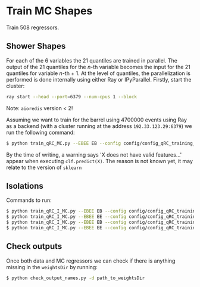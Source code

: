 # Train MC Shapes

Train 508 regressors.

## Shower Shapes

For each of the 6 variables the 21 quantiles are trained in parallel. The output of the 21 quantiles for the *n*-th variable becomes the input for the 21 quantiles for variable *n*-th + 1.
At the level of quantiles, the parallelization is performed is done internally using either Ray or IPyParallel.
Firstly, start the cluster: 
```bash
ray start --head --port=6379 --num-cpus 1 --block
```
Note: `aioredis` version < 2! 

Assuming we want to train for the barrel using 4700000 events using Ray as a backend (with a cluster running at the address `192.33.123.29:6379`) we run the following command:
```bash
$ python train_qRC_MC.py --EBEE EB --config config/config_qRC_training_5M.yaml --n_evts 4700000 --backend Ray --clusterid 192.33.123.29:6379
```
By the time of writing, a warning says 'X does not have valid features...' appear when executing `clf.predict(X)`. The reason is not known yet, it may relate to the version of `sklearn`

## Isolations

Commands to run:
```bash
$ python train_qRC_I_MC.py --EBEE EB --config config/config_qRC_training_ChI_5M.yaml --n_evts 4700000 --backend Ray --clusterid 192.33.123.23:6379
$ python train_qRC_I_MC.py --EBEE EE --config config/config_qRC_training_ChI_5M.yaml --n_evts 4700000 --backend Ray --clusterid 192.33.123.23:6379
$ python train_qRC_I_MC.py --EBEE EB --config config/config_qRC_training_PhI_5M.yaml --n_evts 4700000 --backend Ray --clusterid 192.33.123.23:6379
$ python train_qRC_I_MC.py --EBEE EE --config config/config_qRC_training_PhI_5M.yaml --n_evts 4700000 --backend Ray --clusterid 192.33.123.23:6379
```

## Check outputs

Once both data and MC regressors we can check if there is anything missing in the ```weightsDir``` by running:
```bash
$ python check_output_names.py -d path_to_weightsDir
```

